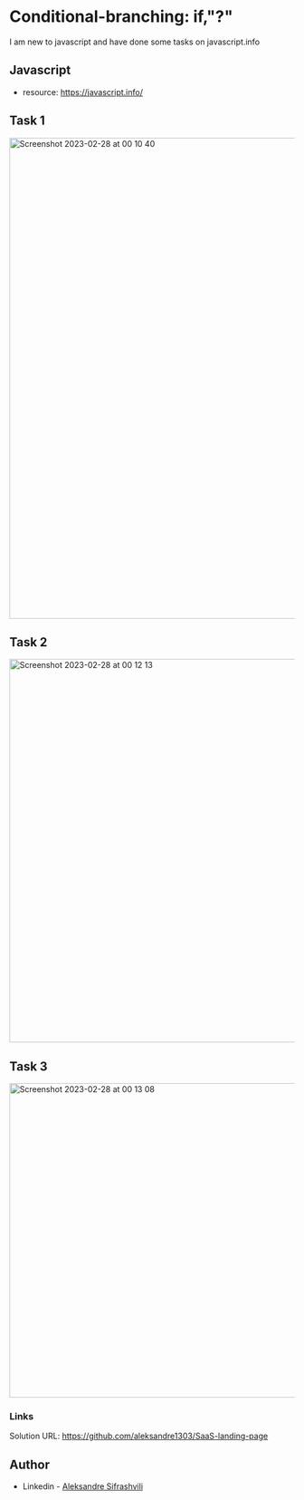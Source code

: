 # Conditional-branching: if,"?"
I am new to javascript and have done some tasks on javascript.info

## Javascript
- resource: https://javascript.info/


## Task 1

<img width="849" alt="Screenshot 2023-02-28 at 00 10 40" src="https://user-images.githubusercontent.com/67371847/221672770-2034e4de-3722-4c16-86d7-f48715484a01.png">


## Task 2

<img width="677" alt="Screenshot 2023-02-28 at 00 12 13" src="https://user-images.githubusercontent.com/67371847/221673097-11743dcb-47a3-4da9-842a-2637ce9ee8d0.png">


## Task 3

<img width="555" alt="Screenshot 2023-02-28 at 00 13 08" src="https://user-images.githubusercontent.com/67371847/221673275-25416616-1974-4a7a-bd01-bc2f506b10ed.png">


### Links
Solution URL: https://github.com/aleksandre1303/SaaS-landing-page


## Author

- Linkedin - [Aleksandre Sifrashvili](https://www.linkedin.com/in/aleksandre-sifrashvili-3673a2214/)
